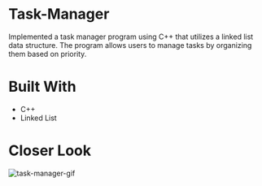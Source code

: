 # Task-Manager
Implemented a task manager program using C++ that utilizes a linked list data structure. The program allows users to manage tasks by organizing them based on priority.
# Built With
* C++
* Linked List
# Closer Look
![task-manager-gif](https://github.com/RobertxPearce/Task-Manager/assets/102342225/6118ad40-c80a-48c4-8fb5-3ea6cdf0db7e)
